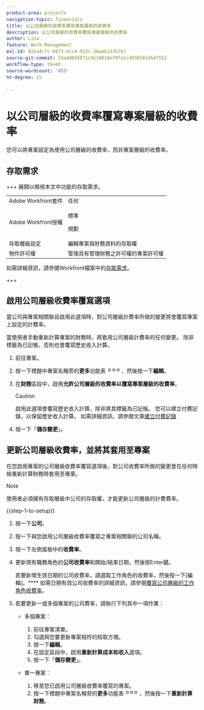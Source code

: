 ```yaml
---
product-area: projects
navigation-topic: financials
title: 以公司層級的收費率覆寫專案層級的收費率
description: 以公司層級的收費率覆寫專案層級的收費率
author: Lisa
feature: Work Management
exl-id: 02ea4c7c-0473-4cc4-913c-3baa613767b7
source-git-commit: 23a4d055871c9138818e70fa1cd936581dbd7552
workflow-type: tm+mt
source-wordcount: '453'
ht-degree: 1%

---
```


# 以公司層級的收費率覆寫專案層級的收費率

<!--
<p data-mc-conditions="QuicksilverOrClassic.Draft mode">(NOTE: THIS IS LINKED TO THE UI IN THE EDIT PROJECT MODAL)</p>
-->

您可以將專案設定為使用公司層級的收費率，而非專案層級的收費率。

## 存取需求

+++ 展開以檢視本文中功能的存取需求。

<table style="table-layout:auto"> 
 <col> 
 <col> 
 <tbody> 
  <tr> 
   <td>Adobe Workfront套件</td> 
   <td>任何</td> 
  </tr> 
  <tr> 
   <td>Adobe Workfront授權</td> 
   <td>
   <p>標準</p>
   <p>規劃</p></td> 
  </tr> 
  <tr> 
   <td>存取層級設定</td> 
   <td>編輯專案與財務資料的存取權</td> 
  </tr> 
  <tr> 
   <td>物件許可權</td> 
   <td>管理具有管理財務之許可權的專案許可權</td> 
  </tr> 
 </tbody> 
</table>

如需詳細資訊，請參閱Workfront檔案中的[存取需求](/help/quicksilver/administration-and-setup/add-users/access-levels-and-object-permissions/access-level-requirements-in-documentation.md)。

+++

## 啟用公司層級收費率覆寫選項

當公司與專案相關聯且啟用此選項時，對公司層級計費率所做的變更將會覆寫專案上設定的計費率。

當使用者手動重新計算專案的財務時，將套用公司層級計費率的任何變更。 除非標籤為已記帳，否則也會覆寫歷史收入計算。

1. 前往專案。
1. 按一下標題中專案名稱旁的&#x200B;**更多**&#x200B;功能表![更多](assets/qs-more-icon-on-an-object.png)，然後按一下&#x200B;**編輯**。
1. 在&#x200B;**財務**&#x200B;區段中，啟用&#x200B;**允許公司層級的收費率以覆寫專案層級的收費率**。

   >[!CAUTION]
   >
   >啟用此選項會覆寫歷史收入計算，除非將其標籤為已記帳。 您可以建立付費記錄，以保留歷史收入計算。 如需詳細資訊，請參閱文章[建立付費記錄](../../../manage-work/projects/project-finances/create-billing-records.md)

1. 按一下「**儲存變更**」。

## 更新公司層級收費率，並將其套用至專案

在您啟用專案的公司層級收費率覆寫選項後，對公司收費率所做的變更會在任何時候重新計算財務時套用至專案。

>[!NOTE]
>
>使用者必須擁有存取層級中公司的存取權，才能更新公司層級的計費費率。

{{step-1-to-setup}}

1. 按一下&#x200B;**公司**。
1. 按一下與您啟用公司層級收費率覆寫之專案相關聯的公司名稱。
1. 按一下左側面板中的&#x200B;**收費率**。
1. 更新現有職務角色的&#x200B;**公司收費率**&#x200B;和開始/結束日期，然後按Enter鍵。

   若要新增生效日期的公司收費率，請選取工作角色的收費率，然後按一下[編輯]。**** 如需日期有效公司收費率的詳細資訊，請參閱[覆寫公司層級的工作角色收費率](/help/quicksilver/administration-and-setup/set-up-workfront/organizational-setup/override-job-role-billing-rates-company-level.md)。

1. 若要更新一或多個專案的公司費率，請執行下列其中一項作業：

   * 多個專案：

      1. 前往專案清單。
      1. 勾選與您要更新專案相符的核取方塊。
      1. 按一下&#x200B;**編輯**。
      1. 在設定區段中，啟用&#x200B;**重新計算成本和收入**&#x200B;選項。
      1. 按一下「**儲存變更**」。

   * 單一專案：

      1. 移至您已啟用公司層級收費率覆寫的專案。
      1. 按一下標題中專案名稱旁的&#x200B;**更多**&#x200B;功能表![更多](assets/qs-more-icon-on-an-object.png)，然後按一下&#x200B;**重新計算財務**。
